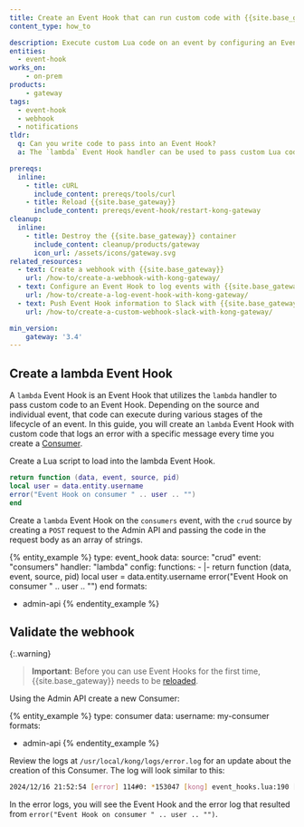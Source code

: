```yaml
---
title: Create an Event Hook that can run custom code with {{site.base_gateway}}
content_type: how_to

description: Execute custom Lua code on an event by configuring an Event Hook entity with the lambda handler, 
entities:
  - event-hook
works_on:
    - on-prem
products:
    - gateway
tags:
  - event-hook
  - webhook
  - notifications
tldr: 
  q: Can you write code to pass into an Event Hook?
  a: The `lambda` Event Hook handler can be used to pass custom Lua code. You can then configure the Event Hook to execute that code on an event.

prereqs:
  inline:
    - title: cURL
      include_content: prereqs/tools/curl
    - title: Reload {{site.base_gateway}}
      include_content: prereqs/event-hook/restart-kong-gateway
cleanup:
  inline:
    - title: Destroy the {{site.base_gateway}} container
      include_content: cleanup/products/gateway
      icon_url: /assets/icons/gateway.svg
related_resources:
  - text: Create a webhook with {{site.base_gateway}}
    url: /how-to/create-a-webhook-with-kong-gateway/
  - text: Configure an Event Hook to log events with {{site.base_gateway}}
    url: /how-to/create-a-log-event-hook-with-kong-gateway/
  - text: Push Event Hook information to Slack with {{site.base_gateway}}
    url: /how-to/create-a-custom-webhook-slack-with-kong-gateway/

min_version:
    gateway: '3.4'
---
```


## Create a lambda Event Hook

A `lambda` Event Hook is an Event Hook that utilizes the `lambda` handler to pass custom code to an Event Hook. Depending on the source and individual event, that code can execute during various stages of the lifecycle of an event. In this guide, you will create an `lambda` Event Hook with custom code that logs an error with a specific message every time you create a [Consumer](/gateway/entities/consumer/). 

Create a Lua script to load into the lambda Event Hook. 

```lua
return function (data, event, source, pid)
local user = data.entity.username
error("Event Hook on consumer " .. user .. "")
end
```

Create a `lambda` Event Hook on the `consumers` event, with the `crud` source by creating a `POST` request to the Admin API and passing the code in the request body as an array of strings.

{% entity_example %}
type: event_hook
data:
  source: "crud"
  event: "consumers"
  handler: "lambda"
  config:
    functions:
      - |-
        return function (data, event, source, pid) local user = data.entity.username error("Event Hook on consumer " .. user .. "") end
formats:
  - admin-api
{% endentity_example %}


## Validate the webhook

{:.warning}
> **Important**:  Before you can use Event Hooks for the first time, {{site.base_gateway}} needs to be [reloaded](/how-to/restart-kong-gateway-container/).

Using the Admin API create a new Consumer: 

{% entity_example %}
type: consumer
data:
  username: my-consumer
formats:
  - admin-api
{% endentity_example %}

Review the logs at `/usr/local/kong/logs/error.log` for an update about the creation of this Consumer. The log will look similar to this: 
    
```sh
2024/12/16 21:52:54 [error] 114#0: *153047 [kong] event_hooks.lua:190 [string "return function (data, event, source, pid)..."]:3: Event Hook on consumer my-consumer, context: ngx.timer, client: 172.19.0.1, server: 0.0.0.0:8001
```

In the error logs, you will see the Event Hook and the error log that resulted from `error("Event Hook on consumer " .. user .. "")`. 